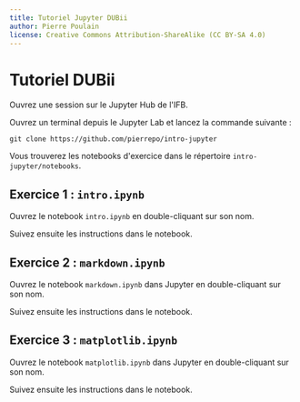 ```yaml
---
title: Tutoriel Jupyter DUBii
author: Pierre Poulain
license: Creative Commons Attribution-ShareAlike (CC BY-SA 4.0)
---
```


# Tutoriel DUBii

Ouvrez une session sur le Jupyter Hub de l'IFB.

Ouvrez un terminal depuis le Jupyter Lab et lancez la commande suivante :
```
git clone https://github.com/pierrepo/intro-jupyter
```

Vous trouverez les notebooks d'exercice dans le répertoire `intro-jupyter/notebooks`.

## Exercice 1 : `intro.ipynb`

Ouvrez le notebook `intro.ipynb` en double-cliquant sur son nom.

Suivez ensuite les instructions dans le notebook.


## Exercice 2 : `markdown.ipynb`

Ouvrez le notebook `markdown.ipynb` dans Jupyter en double-cliquant sur son nom. 

Suivez ensuite les instructions dans le notebook.


## Exercice 3 : `matplotlib.ipynb`

Ouvrez le notebook `matplotlib.ipynb` dans Jupyter en double-cliquant sur son nom. 

Suivez ensuite les instructions dans le notebook.

